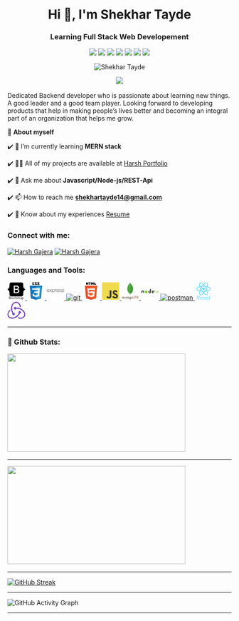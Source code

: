 <h1 align="center">Hi 👋, I'm Shekhar Tayde</h1>
<h3 align="center">Learning Full Stack Web Developement</h3>

<p align= "center">
<img src="https://img.shields.io/badge/Html-HTML-brown"/>
  <img src="https://img.shields.io/badge/Css-CSS-white"/>
<img src="https://img.shields.io/badge/JS-Javascript-red"/>
<img src="https://img.shields.io/badge/React-React-blue"/>
<img src="https://img.shields.io/badge/Node-node-green"/>
<img src="https://img.shields.io/badge/express-Express-blueviolet"/>
<img src="https://img.shields.io/badge/Mongodb-mongodb-brightgreen"/>
</p>


<p align="center"> <img src="https://komarev.com/ghpvc/?username=Harsh-R-16&label=Profile%20views&color=0e75b6&style=flat" alt="Shekhar Tayde
  " /> </p>

 <p align="center"><img src="https://camo.githubusercontent.com/992babdffd8c74a1502de375fbdf7e4d54773242/68747470733a2f2f6d656469612e67697068792e636f6d2f6d656469612f53576f536b4e36447854737a71494b4571762f67697068792e676966"  style="max-width:100%;"/>
</p>

<p>Dedicated Backend developer who is passionate about learning new things.
A good leader and a good team player. Looking forward to developing products
that help in making people’s lives better and becoming an integral part of an
organization that helps me grow.</p>

🌱 **About myself**<br>

✔️ 🌱 I’m currently learning **MERN stack**

✔️ 👨‍💻 All of my projects are available at [Harsh Portfolio](https://harsh-r-portfolio.netlify.app/)

✔️ 💬 Ask me about **Javascript/Node-js/REST-Api**

✔️ 📫 How to reach me **shekhartayde14@gmail.com**

✔️ 📄 Know about my experiences [Resume ](https://github.com/Harsh-R-16)

<h3 align="left">Connect with me:</h3>

<p align="left">
<a href="https://www.linkedin.com/in/harsh-gajera-331b84216/" target="_blank"><img align="center" src="https://raw.githubusercontent.com/rahuldkjain/github-profile-readme-generator/master/src/images/icons/Social/linked-in-alt.svg" alt="Harsh Gajera" height="30" width="40" /></a>
<a href="https://twitter.com/HarshG34406258" target="_blank" ><img align="center" src="https://www.svgrepo.com/show/20626/twitter.svg" alt="Harsh Gajera" height="30" width="40" /></a>
</p>

<h3 align="left">Languages and Tools:</h3>

<p align="left"> <a href="https://getbootstrap.com" target="_blank"> <img src="https://raw.githubusercontent.com/devicons/devicon/master/icons/bootstrap/bootstrap-plain-wordmark.svg" alt="bootstrap" width="40" height="40"/> </a> <a href="https://www.w3schools.com/css/" target="_blank"> <img src="https://raw.githubusercontent.com/devicons/devicon/master/icons/css3/css3-original-wordmark.svg" alt="css3" width="40" height="40"/> </a> <a href="https://expressjs.com" target="_blank"> <img src="https://raw.githubusercontent.com/devicons/devicon/master/icons/express/express-original-wordmark.svg" alt="express" width="40" height="40"/> </a> <a href="https://git-scm.com/" target="_blank"> <img src="https://www.vectorlogo.zone/logos/git-scm/git-scm-icon.svg" alt="git" width="40" height="40"/> </a> <a href="https://www.w3.org/html/" target="_blank"> <img src="https://raw.githubusercontent.com/devicons/devicon/master/icons/html5/html5-original-wordmark.svg" alt="html5" width="40" height="40"/> </a> <a href="https://developer.mozilla.org/en-US/docs/Web/JavaScript" target="_blank"> <img src="https://raw.githubusercontent.com/devicons/devicon/master/icons/javascript/javascript-original.svg" alt="javascript" width="40" height="40"/> </a>  <a href="https://www.mongodb.com/" target="_blank"> <img src="https://raw.githubusercontent.com/devicons/devicon/master/icons/mongodb/mongodb-original-wordmark.svg" alt="mongodb" width="40" height="40"/> </a> <a href="https://nodejs.org" target="_blank"> <img src="https://raw.githubusercontent.com/devicons/devicon/master/icons/nodejs/nodejs-original-wordmark.svg" alt="nodejs" width="40" height="40"/> </a> <a href="https://postman.com" target="_blank"> <img src="https://www.vectorlogo.zone/logos/getpostman/getpostman-icon.svg" alt="postman" width="40" height="40"/> </a> <a href="https://reactjs.org/" target="_blank"> <img src="https://raw.githubusercontent.com/devicons/devicon/master/icons/react/react-original-wordmark.svg" alt="react" width="40" height="40"/> </a> <a href="https://redux.js.org" target="_blank"> <img src="https://raw.githubusercontent.com/devicons/devicon/master/icons/redux/redux-original.svg" alt="redux" width="40" height="40"/> </a> </p>

<hr>
<h3 align="left">📶 Github Stats:</h3>
<p align="left"> 
        <img height= "220px" width ="400px" src="https://github-readme-stats.vercel.app/api?username=Harsh-R-16&theme=react&show_icons=true&include_all_commits=true" />

  <hr>
       <img height= "220px" width ="400px" src="https://github-readme-stats.vercel.app/api/top-langs/?username=Harsh-R-16&theme=react&layout=compact" />
</p>
<hr>

<!--  CONTRIBUTION AND STREAK BLOCK -->
 [![GitHub Streak](https://github-readme-streak-stats.herokuapp.com/?user=Harsh-R-16&currStreakNum=2FD3EB&fire=pink&sideLabels=F00&theme=nightowl)](https://git.io/streak-stats)       
         
<hr>

 ![GitHub Activity Graph](https://activity-graph.herokuapp.com/graph?username=Harsh-R-16)

<hr>


